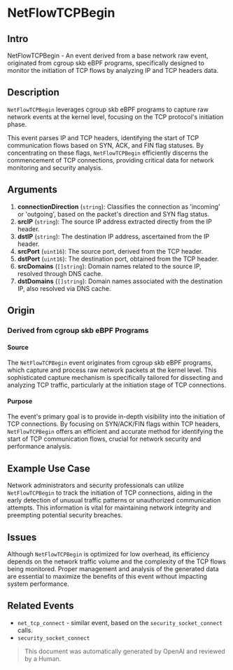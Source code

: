 
# NetFlowTCPBegin

## Intro

NetFlowTCPBegin - An event derived from a base network raw event, originated
from cgroup skb eBPF programs, specifically designed to monitor the initiation
of TCP flows by analyzing IP and TCP headers data.

## Description

`NetFlowTCPBegin` leverages cgroup skb eBPF programs to capture raw network
events at the kernel level, focusing on the TCP protocol's initiation phase.

This event parses IP and TCP headers, identifying the start of TCP
communication flows based on SYN, ACK, and FIN flag statuses. By concentrating
on these flags, `NetFlowTCPBegin` efficiently discerns the commencement of TCP
connections, providing critical data for network monitoring and security
analysis.

## Arguments

1. **connectionDirection** (`string`): Classifies the connection as 'incoming' or 'outgoing', based on the packet's direction and SYN flag status.
2. **srcIP** (`string`): The source IP address extracted directly from the IP header.
3. **dstIP** (`string`): The destination IP address, ascertained from the IP header.
4. **srcPort** (`uint16`): The source port, derived from the TCP header.
5. **dstPort** (`uint16`): The destination port, obtained from the TCP header.
6. **srcDomains** (`[]string`): Domain names related to the source IP, resolved through DNS cache.
7. **dstDomains** (`[]string`): Domain names associated with the destination IP, also resolved via DNS cache.

## Origin

### Derived from cgroup skb eBPF Programs

#### Source

The `NetFlowTCPBegin` event originates from cgroup skb eBPF programs, which
capture and process raw network packets at the kernel level. This sophisticated
capture mechanism is specifically tailored for dissecting and analyzing TCP
traffic, particularly at the initiation stage of TCP connections.

#### Purpose

The event's primary goal is to provide in-depth visibility into the initiation
of TCP connections. By focusing on SYN/ACK/FIN flags within TCP headers,
`NetFlowTCPBegin` offers an efficient and accurate method for identifying the
start of TCP communication flows, crucial for network security and performance
analysis.

## Example Use Case

Network administrators and security professionals can utilize `NetFlowTCPBegin`
to track the initiation of TCP connections, aiding in the early detection of
unusual traffic patterns or unauthorized communication attempts. This
information is vital for maintaining network integrity and preempting potential
security breaches.

## Issues

Although `NetFlowTCPBegin` is optimized for low overhead, its efficiency
depends on the network traffic volume and the complexity of the TCP flows being
monitored. Proper management and analysis of the generated data are essential
to maximize the benefits of this event without impacting system performance.

## Related Events

* `net_tcp_connect` - similar event, based on the `security_socket_connect` calls.
* `security_socket_connect`

> This document was automatically generated by OpenAI and reviewed by a Human.

